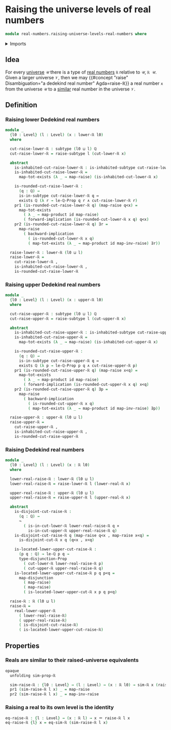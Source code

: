 # Raising the universe levels of real numbers

```agda
module real-numbers.raising-universe-levels-real-numbers where
```

<details><summary>Imports</summary>

```agda
open import elementary-number-theory.rational-numbers
open import elementary-number-theory.strict-inequality-rational-numbers

open import foundation.cartesian-product-types
open import foundation.conjunction
open import foundation.dependent-pair-types
open import foundation.functoriality-disjunction
open import foundation.disjunction
open import foundation.existential-quantification
open import foundation.function-types
open import foundation.functoriality-cartesian-product-types
open import foundation.identity-types
open import foundation.inhabited-subtypes
open import foundation.logical-equivalences
open import foundation.negation
open import foundation.raising-universe-levels
open import foundation.subtypes
open import foundation.universe-levels

open import logic.functoriality-existential-quantification

open import metric-spaces.isometries-metric-spaces
open import metric-spaces.metric-space-of-rational-numbers

open import real-numbers.dedekind-real-numbers
open import real-numbers.lower-dedekind-real-numbers
open import real-numbers.similarity-real-numbers
open import real-numbers.upper-dedekind-real-numbers
```

</details>

## Idea

For every [universe](foundation.universe-levels.md) `𝒰` there is a type of
[real numbers](real-numbers.dedekind-real-numbers.md) `ℝ` relative to `𝒰`,
`ℝ 𝒰`. Given a larger universe `𝒱`, then we may
{{#concept "raise" Disambiguation="a dedekind real number" Agda=raise-ℝ}} a real
number `x` from the universe `𝒰` to a
[similar](real-numbers.similarity-real-numbers.md) real number in the universe
`𝒱`.

## Definition

### Raising lower Dedekind real numbers

```agda
module _
  {l0 : Level} (l : Level) (x : lower-ℝ l0)
  where

  cut-raise-lower-ℝ : subtype (l0 ⊔ l) ℚ
  cut-raise-lower-ℝ = raise-subtype l (cut-lower-ℝ x)

  abstract
    is-inhabited-cut-raise-lower-ℝ : is-inhabited-subtype cut-raise-lower-ℝ
    is-inhabited-cut-raise-lower-ℝ =
      map-tot-exists (λ _ → map-raise) (is-inhabited-cut-lower-ℝ x)

    is-rounded-cut-raise-lower-ℝ :
      (q : ℚ) →
      is-in-subtype cut-raise-lower-ℝ q ↔
      exists ℚ (λ r → le-ℚ-Prop q r ∧ cut-raise-lower-ℝ r)
    pr1 (is-rounded-cut-raise-lower-ℝ q) (map-raise q<x) =
      map-tot-exists
        ( λ _ → map-product id map-raise)
        ( forward-implication (is-rounded-cut-lower-ℝ x q) q<x)
    pr2 (is-rounded-cut-raise-lower-ℝ q) ∃r =
      map-raise
        ( backward-implication
          ( is-rounded-cut-lower-ℝ x q)
          ( map-tot-exists (λ _ → map-product id map-inv-raise) ∃r))

  raise-lower-ℝ : lower-ℝ (l0 ⊔ l)
  raise-lower-ℝ =
    cut-raise-lower-ℝ ,
    is-inhabited-cut-raise-lower-ℝ ,
    is-rounded-cut-raise-lower-ℝ
```

### Raising upper Dedekind real numbers

```agda
module _
  {l0 : Level} (l : Level) (x : upper-ℝ l0)
  where

  cut-raise-upper-ℝ : subtype (l0 ⊔ l) ℚ
  cut-raise-upper-ℝ = raise-subtype l (cut-upper-ℝ x)

  abstract
    is-inhabited-cut-raise-upper-ℝ : is-inhabited-subtype cut-raise-upper-ℝ
    is-inhabited-cut-raise-upper-ℝ =
      map-tot-exists (λ _ → map-raise) (is-inhabited-cut-upper-ℝ x)

    is-rounded-cut-raise-upper-ℝ :
      (q : ℚ) →
      is-in-subtype cut-raise-upper-ℝ q ↔
      exists ℚ (λ p → le-ℚ-Prop p q ∧ cut-raise-upper-ℝ p)
    pr1 (is-rounded-cut-raise-upper-ℝ q) (map-raise x<q) =
      map-tot-exists
        ( λ _ → map-product id map-raise)
        ( forward-implication (is-rounded-cut-upper-ℝ x q) x<q)
    pr2 (is-rounded-cut-raise-upper-ℝ q) ∃p =
      map-raise
        ( backward-implication
          ( is-rounded-cut-upper-ℝ x q)
          ( map-tot-exists (λ _ → map-product id map-inv-raise) ∃p))

  raise-upper-ℝ : upper-ℝ (l0 ⊔ l)
  raise-upper-ℝ =
    cut-raise-upper-ℝ ,
    is-inhabited-cut-raise-upper-ℝ ,
    is-rounded-cut-raise-upper-ℝ
```

### Raising Dedekind real numbers

```agda
module _
  {l0 : Level} (l : Level) (x : ℝ l0)
  where

  lower-real-raise-ℝ : lower-ℝ (l0 ⊔ l)
  lower-real-raise-ℝ = raise-lower-ℝ l (lower-real-ℝ x)

  upper-real-raise-ℝ : upper-ℝ (l0 ⊔ l)
  upper-real-raise-ℝ = raise-upper-ℝ l (upper-real-ℝ x)

  abstract
    is-disjoint-cut-raise-ℝ :
      (q : ℚ) →
      ¬
        ( is-in-cut-lower-ℝ lower-real-raise-ℝ q ×
          is-in-cut-upper-ℝ upper-real-raise-ℝ q)
    is-disjoint-cut-raise-ℝ q (map-raise q<x , map-raise x<q) =
      is-disjoint-cut-ℝ x q (q<x , x<q)

    is-located-lower-upper-cut-raise-ℝ :
      (p q : ℚ) → le-ℚ p q →
      type-disjunction-Prop
        ( cut-lower-ℝ lower-real-raise-ℝ p)
        ( cut-upper-ℝ upper-real-raise-ℝ q)
    is-located-lower-upper-cut-raise-ℝ p q p<q =
      map-disjunction
        ( map-raise)
        ( map-raise)
        ( is-located-lower-upper-cut-ℝ x p q p<q)

  raise-ℝ : ℝ (l0 ⊔ l)
  raise-ℝ =
    real-lower-upper-ℝ
      ( lower-real-raise-ℝ)
      ( upper-real-raise-ℝ)
      ( is-disjoint-cut-raise-ℝ)
      ( is-located-lower-upper-cut-raise-ℝ)
```

## Properties

### Reals are similar to their raised-universe equivalents

```agda
opaque
  unfolding sim-prop-ℝ

  sim-raise-ℝ : {l0 : Level} → (l : Level) → (x : ℝ l0) → sim-ℝ x (raise-ℝ l x)
  pr1 (sim-raise-ℝ l x) _ = map-raise
  pr2 (sim-raise-ℝ l x) _ = map-inv-raise
```

### Raising a real to its own level is the identity

```agda
eq-raise-ℝ : {l : Level} → (x : ℝ l) → x ＝ raise-ℝ l x
eq-raise-ℝ {l} x = eq-sim-ℝ (sim-raise-ℝ l x)
```
